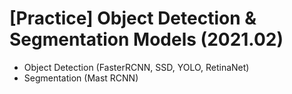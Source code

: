 # [Practice] Object Detection & Segmentation Models (2021.02)   
- Object Detection (FasterRCNN, SSD, YOLO, RetinaNet)   
- Segmentation (Mast RCNN)   
